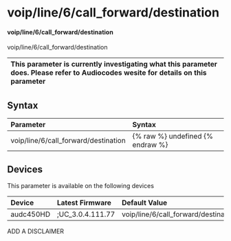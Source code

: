 ﻿---
description: voip/line/6/call_forward/destination
search: false
---

# voip/line/6/call_forward/destination

#### voip/line/6/call_forward/destination

voip/line/6/call_forward/destination


| This parameter is currently investigating what this parameter does. Please refer to Audiocodes wesite for details on this parameter | 
| :--- |

## Syntax
| Parameter | Syntax |
| :--- | :--- |
|voip/line/6/call_forward/destination | {% raw %} undefined {% endraw %}|

## Devices
This parameter is available on the following devices

| Device | Latest Firmware | Default Value |
|:---|:---|:---|
| audc450HD | ;UC_3.0.4.111.77 | voip/line/6/call_forward/destination= 

ADD A DISCLAIMER
